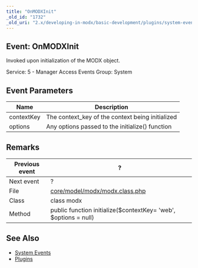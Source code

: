 ```yaml
---
title: "OnMODXInit"
_old_id: "1732"
_old_uri: "2.x/developing-in-modx/basic-development/plugins/system-events/onmodxinit"
---
```


## Event: OnMODXInit

 Invoked upon initialization of the MODX object.

 Service: 5 - Manager Access Events
 Group: System

## Event Parameters

 | Name       | Description                                       |
 | ---------- | ------------------------------------------------- |
 | contextKey | The context\_key of the context being initialized |
 | options    | Any options passed to the initialize() function   |

## Remarks

 | Previous event | ?                                                                                                                  |
 | -------------- | ------------------------------------------------------------------------------------------------------------------ |
 | Next event     | ?                                                                                                                  |
 | File           | [core/model/modx/modx.class.php](https://github.com/modxcms/revolution/blob/master/core/model/modx/modx.class.php) |
 | Class          | class modx                                                                                                         |
 | Method         | public function initialize($contextKey= 'web', $options = null)                                                    |

## See Also

- [System Events](extending-modx/plugins/system-events "System Events")
- [Plugins](extending-modx/plugins "Plugins")
